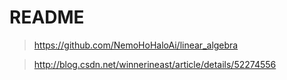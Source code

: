 # README
> https://github.com/NemoHoHaloAi/linear_algebra

> http://blog.csdn.net/winnerineast/article/details/52274556
